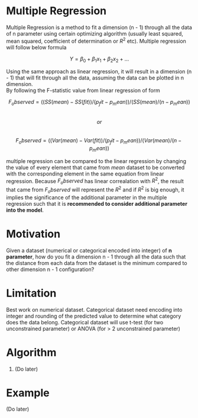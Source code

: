 # Multiple Regression
Multiple Regression is a method to fit a dimension (n - 1) through all the data of n parameter using certain optimizing algorithm (usually least squared, mean squared, coefficient of determination or $R^2$ etc). Multiple regression will follow below formula  
  
$$Y = \beta_0 + \beta_1x_1 + \beta_2x_2 + ...$$  
  
Using the same approach as linear regression, it will result in a dimension (n - 1) that will fit through all the data,
assuming the data can be plotted in n dimension.  
By following the F-statistic value from linear regression of form  
  
$$F_observed = ((SS(mean) - SS(fit)) / (p_fit - p_mean)) / (SS(mean) / (n - p_mean))$$  
$$or$$  
$$F_observed = ((Var(mean) - Var(fit)) / (p_fit - p_mean)) / (Var(mean) / (n - p_mean))$$  
  
multiple regression can be compared to the linear regression by changing the value of every element that came from 
$mean$ dataset to be converted with the corresponding element in the same equation from linear regression. Because $F_observed$ 
has linear correalation with $R^2$, the result that came from $F_observed$ will represent the $R^2$ and if $R^2$ is big enough,
it implies the significance of the additional parameter in the multiple regression such that it is $\textbf{recommended to 
consider additional parameter into the model}$.

# Motivation
Given a dataset (numerical or categorical encoded into integer) of $\textbf{n parameter}$, how do you fit a dimension n - 1 through all the data such that the distance from each data from the dataset is the minimum compared to other dimension n - 1 configuration?

# Limitation
Best work on numerical dataset. Categorical dataset need encoding into integer and rounding of the predicted value 
to determine what category does the data belong. Categorical dataset will use t-test (for two unconstrained parameter) or
ANOVA (for > 2 unconstrained parameter)  

# Algorithm
1. (Do later)

# Example
(Do later)
